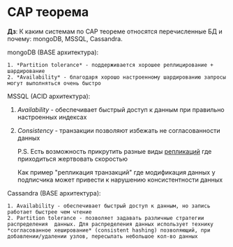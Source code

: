 # CAP теорема

**Дз**: К каким системам по CAP теореме относятся перечисленные БД и почему: mongoDB, MSSQL, Cassandra.

mongoDB (BASE архитектура):

	1. *Partition tolerance* - поддерживается хорошее реплицирование + шардирование
 	2. *Availability* - благодаря хорошо настроенному шардированию запросы могут выполняться очень быстро

MSSQL (ACID архитектура):

 1. *Availability* - обеспечивает быстрый доступ к данным при правильно настроенных индексах

 2. *Consistency* - транзакции позволяют избежать не согласованности данных

    P.S. Есть возможность прикрутить разные виды [репликаций](https://docs.microsoft.com/ru-ru/sql/relational-databases/replication/types-of-replication?view=sql-server-ver15) где приходиться жертвовать скоростью 

    Как пример "репликация транзакций" где модификация данных у подписчика может привести к нарушению консистентности данных 

Cassandra (BASE архитектура):

 	1. Availability - обеспечивает быстрый доступ к данным, но запись работает быстрее чем чтение
 	2. Partition tolerance - позволяет задавать различные стратегии распределения  данных. Для распределения данных использует технику *согласованное хеширование* (consistent hashing) позволяющий, при добавлении/удалении узлов, пересылать небольшое кол-во данных



